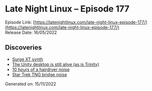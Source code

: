 # Late Night Linux – Episode 177
Episode Link: [https://latenightlinux.com/late-night-linux-episode-177/](https://latenightlinux.com/late-night-linux-episode-177/)  
Release Date: 16/05/2022
## Discoveries
* [Surge XT synth](https://surge-synthesizer.github.io/)
* [The Unity desktop is still alive (as is Trinity)](https://unity.ubuntuunity.org/blog/unity-7.6/)
* [10 hours of a hairdryer noise](https://www.youtube.com/watch?v=eJT8xuI_5PY)
* [Star Trek TNG bridge noise](https://ubuntuincident.wordpress.com/2012/01/06/playing-star-trek-background-noise-with-a-linux-command/)

Generated on: 15/11/2022